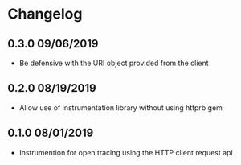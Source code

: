Changelog
=========

## 0.3.0 09/06/2019
  * Be defensive with the URI object provided from the client

## 0.2.0 08/19/2019
  * Allow use of instrumentation library without using httprb gem

## 0.1.0 08/01/2019
  * Instrumention for open tracing using the HTTP client request api
